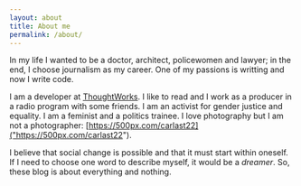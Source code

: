 ```yaml
---
layout: about
title: About me
permalink: /about/
---
```


In my life I wanted to be a doctor, architect, policewomen and lawyer; in the end, I choose journalism as my career. One of my passions is writting and now I write code.

I am a developer at [ThoughtWorks]("https://www.thoughtworks.com/"). I like to read and I work as a producer in a radio program with some friends. I am an activist for gender justice and equality. I am a feminist and a politics trainee. I love photography but I am not a photographer: [https://500px.com/carlast22]("https://500px.com/carlast22").

I believe that social change is possible and that it must start within oneself. If I need to choose one word to describe myself, it would be a *dreamer*. So, these blog is about everything and nothing.
 
